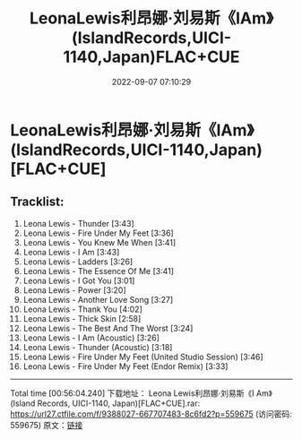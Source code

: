 ﻿---
title: LeonaLewis利昂娜·刘易斯《IAm》(IslandRecords,UICI-1140,Japan)FLAC+CUE
date: 2022-09-07 07:10:29
categories: 外语音乐
tags: 外语音乐
---
# LeonaLewis利昂娜·刘易斯《IAm》(IslandRecords,UICI-1140,Japan)[FLAC+CUE]

Tracklist:
-----------------
01. Leona Lewis - Thunder [3:43]
02. Leona Lewis - Fire Under My Feet [3:36]
03. Leona Lewis - You Knew Me When [3:41]
04. Leona Lewis - I Am [3:43]
05. Leona Lewis - Ladders [3:26]
06. Leona Lewis - The Essence Of Me [3:41]
07. Leona Lewis - I Got You [3:01]
08. Leona Lewis - Power [3:20]
09. Leona Lewis - Another Love Song [3:27]
10. Leona Lewis - Thank You [4:02]
11. Leona Lewis - Thick Skin [2:58]
12. Leona Lewis - The Best And The Worst [3:24]
13. Leona Lewis - I Am (Acoustic) [3:26]
14. Leona Lewis - Thunder (Acoustic) [3:18]
15. Leona Lewis - Fire Under My Feet (United Studio Session)
[3:46]
16. Leona Lewis - Fire Under My Feet (Endor Remix) [3:33]
--------------------------
Total time [00:56:04.240]
下载地址：
Leona Lewis利昂娜·刘易斯《I Am》 (Island Records, UICI-1140,
Japan)[FLAC+CUE].rar: https://url27.ctfile.com/f/9388027-667707483-8c6fd2?p=559675
(访问密码: 559675)
原文：[链接](https://blog.sina.com.cn/s/blog_1647c7e7601030z9t.html)